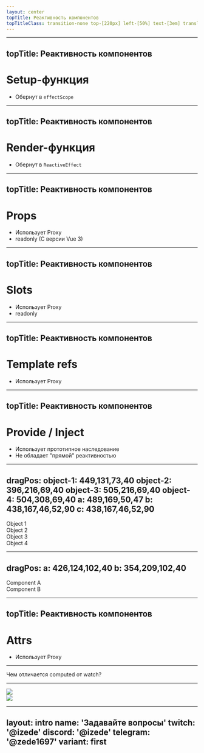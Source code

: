 ```yaml
---
layout: center
topTitle: Реактивность компонентов
topTitleClass: transition-none top-[220px] left-[50%] text-[3em] translate-x-[-50%] w-full text-center
---
```


---
topTitle: Реактивность компонентов
---

# Setup-функция

<v-clicks>

- Обернут в `effectScope`

</v-clicks>

---
topTitle: Реактивность компонентов
---

# Render-функция

<v-clicks>

- Обернут в `ReactiveEffect`

</v-clicks>

---
topTitle: Реактивность компонентов
---

# Props

<v-clicks>

- Использует Proxy
- readonly (C версии Vue 3)

</v-clicks>

---
topTitle: Реактивность компонентов
---

# Slots

<v-clicks>

- Использует Proxy
- readonly

</v-clicks>

---
topTitle: Реактивность компонентов
---

# Template refs

<v-clicks>

- Использует Proxy

</v-clicks>

---
topTitle: Реактивность компонентов
---

# Provide / Inject

<v-clicks>

- Использует прототипное наследование
- Не обладает "прямой" реактивностью

</v-clicks>

---
dragPos:
  object-1: 449,131,73,40
  object-2: 396,216,69,40
  object-3: 505,216,69,40
  object-4: 504,308,69,40
  a: 489,169,50,47
  b: 438,167,46,52,90
  c: 438,167,46,52,90
---

<div v-drag="'object-1'" class="border-2 border-white rounded-full p-2 text-center text-[0.5em]">Object 1</div>
<div v-drag="'object-2'" class="border-2 border-white rounded-full p-2 text-center text-[0.5em]">Object 2</div>
<div v-drag="'object-3'" class="border-2 border-white rounded-full p-2 text-center text-[0.5em]">Object 3</div>
<div v-drag="'object-4'" class="border-2 border-white rounded-full p-2 text-center text-[0.5em]">Object 4</div>

<Arrow v-drag="'a'" x1="0" y1="0" x2="100%" y2="100%" />
<Arrow v-drag="'b'" x1="0" y1="0" x2="100%" y2="100%" />
<Arrow v-drag="'c'" x1="0" y1="0" x2="100%" y2="100%" />

---
dragPos:
  a: 426,124,102,40
  b: 354,209,102,40
---

<div v-drag="'a'" class="border-2 border-white rounded-md p-2 text-center text-[0.5em]">Component A</div>
<div v-drag="'b'" class="border-2 border-white rounded-md p-2 text-center text-[0.5em]">Component B</div>

---
topTitle: Реактивность компонентов
---

# Attrs

<v-clicks>

- Использует Proxy

</v-clicks>

---

<div class="text-[1.5em]">Чем отличается computed от watch?</div>

---

<img class="center w-[540px]" src="/img/incredible.png" />
<div class="absolute top-0 left-0 w-full h-full backdrop-blur-[30px]" />
<img class="center w-[540px]" src="/img/incredible.png" />

---
layout: intro
name: 'Задавайте вопросы'
twitch: '@izede'
discord: '@izede'
telegram: '@zede1697'
variant: first
---
